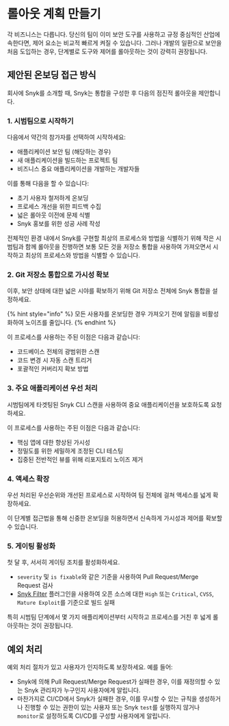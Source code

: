 # 롤아웃 계획 만들기

각 비즈니스는 다릅니다. 당신의 팀이 이미 보안 도구를 사용하고 규정 중심적인 산업에 속한다면, 제어 요소는 비교적 빠르게 켜질 수 있습니다. 그러나 개발의 일환으로 보안을 처음 도입하는 경우, 단계별로 도구와 제어를 롤아웃하는 것이 강력히 권장됩니다.

## 제안된 온보딩 접근 방식

회사에 Snyk를 소개할 때, Snyk는 통합을 구성한 후 다음의 점진적 롤아웃을 제안합니다.

### 1. 시범팀으로 시작하기

다음에서 약간의 참가자를 선택하여 시작하세요:

* 애플리케이션 보안 팀 (해당하는 경우)
* 새 애플리케이션을 빌드하는 프로젝트 팀
* 비즈니스 중요 애플리케이션을 개발하는 개발자들

이를 통해 다음을 할 수 있습니다:

* 초기 사용자 철저하게 온보딩
* 프로세스 개선을 위한 피드백 수집
* 넓은 롤아웃 이전에 문제 식별
* Snyk 홍보를 위한 성공 사례 작성

전체적인 환경 내에서 Snyk를 구현할 최상의 프로세스와 방법을 식별하기 위해 작은 시범팀과 함께 롤아웃을 진행하면 보통 모든 것을 저장소 통합을 사용하여 가져오면서 시작하고 최상의 프로세스와 방법을 식별할 수 있습니다.

### 2. Git 저장소 통합으로 가시성 확보

이후, 보안 상태에 대한 넓은 시야를 확보하기 위해 Git 저장소 전체에 Snyk 통합을 설정하세요.

{% hint style="info" %}
모든 사용자를 온보딩한 경우 가져오기 전에 알림을 비활성화하여 노이즈를 줄입니다.
{% endhint %}

이 프로세스를 사용하는 주된 이점은 다음과 같습니다:

* 코드베이스 전체의 광범위한 스캔
* 코드 변경 시 자동 스캔 트리거
* 포괄적인 커버리지 확보 방법

### 3. 주요 애플리케이션 우선 처리

시범팀에게 타겟팅된 Snyk CLI 스캔을 사용하여 중요 애플리케이션을 보호하도록 요청하세요.

이 프로세스를 사용하는 주된 이점은 다음과 같습니다:

* 핵심 앱에 대한 향상된 가시성
* 정밀도를 위한 세밀하게 조정된 CLI 테스팅
* 집중된 전반적인 뷰를 위해 리포지토리 노이즈 제거

### 4. 액세스 확장

우선 처리된 우선순위와 개선된 프로세스로 시작하여 팀 전체에 걸쳐 액세스를 넓게 확장하세요.

이 단계별 접근법을 통해 신중한 온보딩을 허용하면서 신속하게 가시성과 제어를 확보할 수 있습니다.

### 5. 게이팅 활성화

첫 달 후, 서서히 게이팅 조치를 활성화하세요.

* `severity` 및 `is fixable`와 같은 기준을 사용하여 Pull Request/Merge Request 검사
* [Snyk Filter](https://github.com/snyk-labs/snyk-filter) 플러그인을 사용하여 오픈 소스에 대한 `High` 또는 `Critical`, `CVSS`, `Mature Exploit`를 기준으로 빌드 실패

특히 시범팀 단계에서 몇 가지 애플리케이션부터 시작하고 프로세스를 거친 후 넓게 롤아웃하는 것이 권장됩니다.

## 예외 처리

예외 처리 절차가 있고 사용자가 인지하도록 보장하세요. 예를 들어:

* Snyk에 의해 Pull Request/Merge Request가 실패한 경우, 이를 재정의할 수 있는 Snyk 관리자가 누구인지 사용자에게 알립니다.
* 마찬가지로 CI/CD에서 Snyk가 실패한 경우, 이를 무시할 수 있는 규칙을 생성하거나 진행할 수 있는 권한이 있는 사용자 또는 Snyk `test`를 실행하지 않거나 `monitor`로 설정하도록 CI/CD를 구성할 사용자에게 알립니다.
